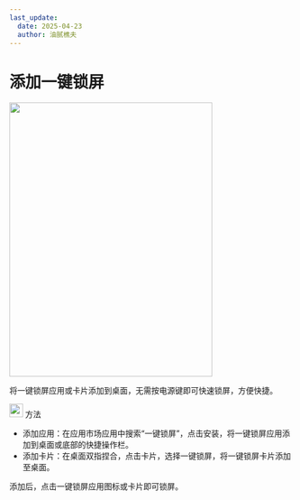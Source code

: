 ```yaml
---
last_update:
  date: 2025-04-23
  author: 油腻樵夫
---
```


# 添加一键锁屏

<img src="https://tips-p01-drcn.dbankcdn.cn/MODEL/EMUI/C00B030/resource/card/202508180uszcw/zh-cn/image/figure/10044757_f006_ScreenLock.png" width="360" height="486"/>


将一键锁屏应用或卡片添加到桌面，无需按电源键即可快速锁屏，方便快捷。

<img src="https://tips-p01-drcn.dbankcdn.cn/MODEL/EMUI/C00B030/resource/card/202503041becsx/zh-cn/image/common/buttons/fig_method.png" width="24" height="24"/> 方法

+   添加应用：在应用市场应用中搜索“一键锁屏”，点击安装，将一键锁屏应用添加到桌面或底部的快捷操作栏。
+   添加卡片：在桌面双指捏合，点击卡片，选择一键锁屏，将一键锁屏卡片添加至桌面。

添加后，点击一键锁屏应用图标或卡片即可锁屏。


